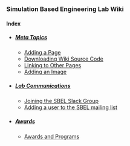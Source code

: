 ### Simulation Based Engineering Lab Wiki

#### Index
- ##### [Meta Topics](/meta/index.md)
	- [Adding a Page](/meta/adding-a-page.md)
	- [Downloading Wiki Source Code](/meta/editing-the-source.md)
	- [Linking to Other Pages](/meta/linking-to-other-pages.md)
	- [Adding an Image](/meta/adding-a-page.md)

- ##### [Lab Communications](/communication/index.md)
	- [Joining the SBEL Slack Group](/communication/joining-the-sbel-slack-group.md)
	- [Adding a user to the SBEL mailing list](/communication/adding-a-user-to-the-sbel-mailing-list.md)

- ##### [Awards](/awards/index.md)
    - [Awards and Programs](/awards/awards-and-programs.md)
